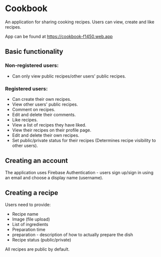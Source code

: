 # Cookbook

An application for sharing cooking recipes. Users can view, create and like recipes.

App can be found at <https://cookbook-f1450.web.app>

## Basic functionality

### Non-registered users:
- Can only view public recipes/other users' public recipes.

### Registered users:
- Can create their own recipes.
- View other users' public recipes.
- Comment on recipes.
- Edit and delete their comments.
- Like recipes.
- View a list of recipes they have liked.
- View their recipes on their profile page.
- Edit and delete their own recipes.
- Set public/private status for their recipes (Determines recipe visibility to other users).

## Creating an account
The application uses Firebase Authentication - users sign up/sign in using an email and choose a display name (username).

## Creating a recipe
Users need to provide:
- Recipe name
- Image (file upload)
- List of ingredients
- Preparation time
- preparation - description of how to actually prepare the dish
- Recipe status (public/private)

All recipes are public by default.
